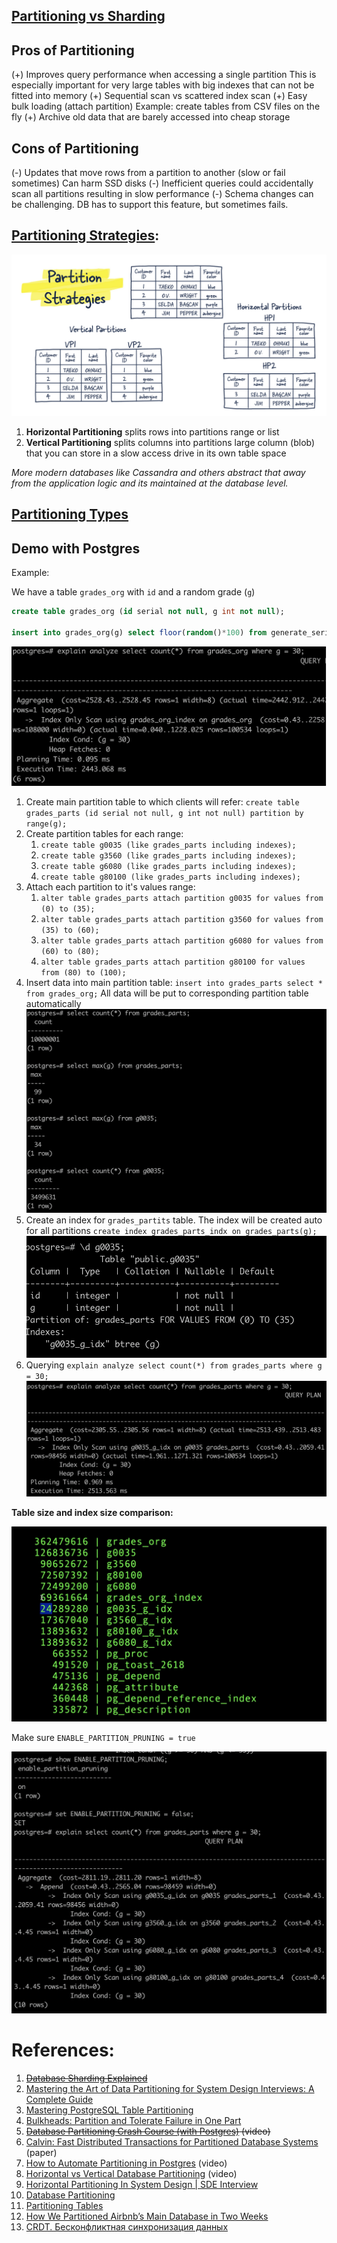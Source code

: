 ## [Partitioning vs Sharding](../Partitioning%20vs%20Sharding.md)

## Pros of Partitioning

(+) Improves query performance when accessing a single partition
	This is especially important for very large tables with big indexes that can not be fitted into memory
(+) Sequential scan vs scattered index scan
(+) Easy bulk loading (attach partition)
	 Example: create tables from CSV files on the fly
(+) Archive old data that are barely accessed into cheap storage
## Cons of Partitioning

(-) Updates that move rows from a partition to another (slow or fail sometimes)
	Can harm SSD disks
(-) Inefficient queries could accidentally scan all partitions resulting in slow performance
(-) Schema changes can be challenging. 
	DB has to support this feature, but sometimes fails.

## [Partitioning Strategies](Partitioning%20Strategies.md):

![Pasted image 20230605121902](../../../../../_Attachments/Pasted%20image%2020230605121902.png)
1. **Horizontal Partitioning** splits rows into partitions
	range or list
2. **Vertical Partitioning** splits columns into partitions
	large column (blob) that you can store in a slow access drive in its own table space

*More modern databases like Cassandra and others abstract that away from the application logic and its maintained at the database level.*
## [Partitioning Types](Partitioning%20Types.md)

## Demo with Postgres

Example:

We have a table `grades_org` with `id` and a random grade (`g`)
```SQL
create table grades_org (id serial not null, g int not null);

insert into grades_org(g) select floor(random()*100) from generate_series(0, 10000000);
```

![Pasted image 20231217171635](../../../../../_Attachments/Pasted%20image%2020231217171635.png)

1. Create main partition table to which clients will refer:
   `create table grades_parts (id serial not null, g int not null) partition by range(g);`
2. Create partition tables for each range:
	1. `create table g0035 (like grades_parts including indexes);`
	2. `create table g3560 (like grades_parts including indexes);`
	3. `create table g6080 (like grades_parts including indexes);`
	4. `create table g80100 (like grades_parts including indexes);`
3. Attach each partition to it's values range:
	1. `alter table grades_parts attach partition g0035 for values from (0) to (35);`
	2. `alter table grades_parts attach partition g3560 for values from (35) to (60);`
	3. `alter table grades_parts attach partition g6080 for values from (60) to (80);`
	4. `alter table grades_parts attach partition g80100 for values from (80) to (100);`
4. Insert data into main partition table: `insert into grades_parts select * from grades_org;`
	All data will be put to corresponding partition table automatically
	![Pasted image 20231217171303](../../../../../_Attachments/Pasted%20image%2020231217171303.png)
5. Create an index for `grades_partits` table. The index will be created auto for all partitions `create index grades_parts_indx on grades_parts(g);`
	![Pasted image 20231217171435](../../../../../_Attachments/Pasted%20image%2020231217171435.png)
6. Querying `explain analyze select count(*) from grades_parts where g = 30;`
	![Pasted image 20231217171522](../../../../../_Attachments/Pasted%20image%2020231217171522.png)


**Table size and index size comparison:**

![Pasted image 20231217155858](../../../../../_Attachments/Pasted%20image%2020231217155858.png)

Make sure `ENABLE_PARTITION_PRUNING = true` 

![Pasted image 20231217160024](../../../../../_Attachments/Pasted%20image%2020231217160024.png)

# References:

1. ~~[Database Sharding Explained](!https://architecturenotes.co/database-sharding-explained/ )~~
2. [Mastering the Art of Data Partitioning for System Design Interviews: A Complete Guide](https://levelup.gitconnected.com/master-the-art-of-data-partitioning-for-system-design-interviews-a-complete-guide-b9d8075bc3cb)
2. [Mastering PostgreSQL Table Partitioning](https://fragland.dev/a-guide-to-table-partitioning-with-postgresql-12)
3. [Bulkheads: Partition and Tolerate Failure in One Part](https://skife.org/architecture/fault-tolerance/2009/12/31/bulkheads.html)
4. ~~[Database Partitioning Crash Course (with Postgres)](https://www.youtube.com/watch?v=sitUYx2EfhY&list=PLQnljOFTspQXjD0HOzN7P2tgzu7scWpl2&index=12) (video)~~
5. [Calvin: Fast Distributed Transactions for Partitioned Database Systems](https://ydb.tech/ru/docs/) (paper)
6. [How to Automate Partitioning in Postgres](https://www.youtube.com/watch?v=Ts6lx3sImQo&list=PLQnljOFTspQXjD0HOzN7P2tgzu7scWpl2&index=60) (video)
7. [Horizontal vs Vertical Database Partitioning](https://www.youtube.com/watch?v=QA25cMWp9Tk&list=PLQnljOFTspQXjD0HOzN7P2tgzu7scWpl2&index=13) (video)
8. [Horizontal Partitioning In System Design | SDE Interview](https://ganeshprasad227.medium.com/horizontal-partitioning-in-system-design-sde-interview-c6894142c438)
9. [Database Partitioning](https://github.com/vitkarpov/coding-interviews-blog-archive/blob/main/posts/database-partitioning.md)
10. [Partitioning Tables](https://www.vertica.com/docs/9.2.x/HTML/Content/Authoring/AdministratorsGuide/Partitions/PartitioningTables.htm)
11. [How We Partitioned Airbnb’s Main Database in Two Weeks](https://medium.com/airbnb-engineering/how-we-partitioned-airbnb-s-main-database-in-two-weeks-55f7e006ff21)
12. [CRDT. Бесконфликтная синхронизация данных](https://youtu.be/j-CFTQVuP-s)

